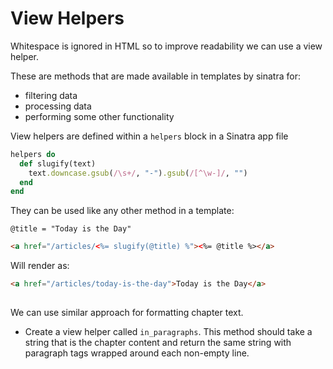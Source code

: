# View Helpers

Whitespace is ignored in HTML so to improve readability we can use a view helper. 

These are methods that are made available in templates by sinatra for:
  - filtering data
  - processing data 
  - performing some other functionality


View helpers are defined within a `helpers` block in a Sinatra app file

```ruby 
helpers do 
  def slugify(text)
    text.downcase.gsub(/\s+/, "-").gsub(/[^\w-]/, "")
  end 
end 
```

They can be used like any other method in a template:

`@title = "Today is the Day"`

```html
<a href="/articles/<%= slugify(@title) %"><%= @title %></a> 
```

Will render as: 

```html
<a href="/articles/today-is-the-day">Today is the Day</a>
```

##

We can use similar approach for formatting chapter text.

- Create a view helper called `in_paragraphs`. This method should take a string that is the chapter content and return the same string with paragraph tags wrapped around each non-empty line.